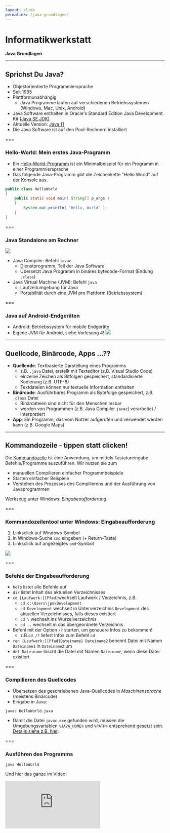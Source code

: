 ```yaml
---
layout: slide
permalink: /java-grundlagen/
---
```


# Informatikwerkstatt
__Java Grundlagen__

---

## Sprichst Du Java?
<!-- Allgemeine Infos zu Java -->
* Objektorientierte Programmiersprache
* Seit 1995
* Plattformunabhängig
	* Java Programme laufen auf verschiedenen Betriebssystemen  (Windows, Mac, Unix, Android)
* Java Software enthalten in Oracle's Standard Edition Java Development Kit [(Java SE JDK)](https://www.oracle.com/technetwork/java/javase/overview/index.html)
* Aktuelle Version: [Java 11](http://jdk.java.net/11/)
* Die Java Software ist auf den Pool-Rechnern installiert

===

### Hello-World: Mein erstes Java-Programm

- Ein [Hello-World-Programm](https://de.wikipedia.org/wiki/Hallo-Welt-Programm) ist ein Minimalbeispiel für ein Programm in einer Programmiersprache
- Das folgende Java-Programm gibt die Zeichenkette "Hello World" auf der Konsole aus.

```java
public class HelloWorld
{
	public static void main( String[] p_args )
	{
		System.out.println( "Hello, World" );
	}
}
```

===

### Java Standalone am Rechner
<!-- eine Subfolie für Java-Standalone am Rechner (Java Runtime) 
--> 
![](http://winf.in.tu-clausthal.de/jpm/infws/img/java-process.png)<!-- todo: agree on destination  in github --> 
 
 - Java Compiler:  Befehl `javac` 
	 - Dienstprogramm, Teil der Java Software
	 - Übersetzt Java Programm in binäres bytecode-Format (Endung `.class`)
 - Java Virtual Machine (JVM): Befehl `java`
	 - Laufzeitumgebung für Java
	 - Portabilität durch eine JVM pro Plattform (Betriebssystem)

===

### Java auf Android-Endgeräten
<!-- eine Subfolie für Java bei Android (Achtung die Infos auf Folien vom letzten Jahr stimmen nicht mehr Dalvik VM wird bei Android nicht mehr benutzt
JPM: Ich würde das eher am Anfang der Android-Intro machen. Hier eher die allgemeine Abbildung, die den Cross-Platform Charakter von Java illustriert, s.u. -->

 - Android: Betriebssystem für mobile Endgeräte
 - Eigene JVM für Android, siehe Vorlesung 4!
  ![](http://winf.in.tu-clausthal.de/jpm/infws/img/java-cross-pf.png)

---

## Quellcode, Binärcode, Apps ...??
 <!-- Übersetzungsvorgang, compilieren + Bundling 
 @Phil: Gehört Bundling nicht eher ins Android Kapitel?-->

 - **Quellcode**: Textbasierte Darstellung eines Programms
	 - z.B. `.java` Datei, erstellt mit Texteditor (z.B. Visual Studio Code)
	 - einzelne Zeichen als Bitfolgen gespeichert, standardisierte Kodierung (z.B. UTF-8)
	 - Textdateien können nur textuelle Information enthalten
 - **Binärcode**: Ausführbares Programm als Bytefolge gespeichert, z.B. `.class` Datei
	 - Binärdateien sind nicht für den Menschen lesbar
	 - werden von Programmen (z.B. Java Compiler `javac`) verarbeitet / interpretiert
 - **App**: Ein Programm, das vom Nutzer aufgerufen und verwendet werden kann (z.B. Google Maps)

---

## Kommandozeile - tippen statt clicken!

Die [Kommandozeile](https://de.wikipedia.org/wiki/Kommandozeile) ist eine Anwendung, um mittels Tastatureingabe Befehle/Programme auszuführen. 
Wir nutzen sie zum
- manuellen  Compilieren einfacher Programmbeispiele
- Starten einfacher Beispiele
- Verstehen des Prozesses des Compilierens und der Ausführung von Javaprogrammen

Werkzeug unter Windows: *Eingabeaufforderung*

===

### Kommandozeilentool unter Windows: Eingabeaufforderung
 1. Linksclick auf Windows-Symbol
 2. In Windows-Suche `cmd` eingeben (+ Return-Taste)
 3. Linksclick auf angezeigtes `cmd`-Symbol
 
![](http://winf.in.tu-clausthal.de/jpm/infws/img/1_cmd.png)

===
### Befehle der Eingabeaufforderung
<!-- Ausgewählte Befehle der Windows Commandline, navigieren in Verzeichnissen & Verzeichnislisting -->
 - `help` listet alle Befehle auf
 - `dir` listet Inhalt des aktuellen Verzeichnisses
 - `cd [Laufwerk:][Pfad]`wechselt Laufwerk / Verzeichnis, z.B. 
	 - `cd c:\Users\jpm\Development`
	 - `cd Development` wechselt in Unterverzeichnis `Development` des aktuellen Verzeichnisses, falls dieses existiert 
	- `cd \` wechselt ins Wurzelverzeichnis
	- `cd ..` wechselt in das übergeordnete Verzeichnis
- Befehl mit der Option `/?` starten, um genauere Infos zu bekommen! 
	- z.B.`cd /?` liefert Infos zum Befehl `cd`
- `ren [Laufwerk:][Pfad]Dateiname1 Dateiname2` benennt Datei mit Namen `Dateiname1` in `Dateiname2` um
- `del Dateiname` löscht die Datei mit Namen `Dateiname`, wenn diese Datei existiert

 ===
### Compilieren des Quellcodes

- Übersetzen des geschriebenen Java-Quellcodes in _Maschinensprache_ (meistens Binärcode)
- Eingabe in Java: 
```shell
javac HelloWorld.java
```

- Damit die Datei `javac.exe` gefunden wird, müssen die Umgebungsvariablen `%JAVA_HOME%` und `%PATH%` entsprehend gesetzt sein. [Details siehe z.B. hier](https://docs.oracle.com/javase/10/install/installation-jdk-and-jre-microsoft-windows-platforms.htm).

===

### Ausführen des Programms

```shell
java HelloWorld
```
Und hier das ganze im Video:

<iframe class="video" src="https://player.vimeo.com/video/287916699" frameborder="0" webkitallowfullscreen mozallowfullscreen allowfullscreen />

---

## @Let's try

1. Starte _Visual Studio Code_
2. Erstelle leere Datei mit dem Namen ```HelloWorld.java```
3. Kopiere oder schreibe den Beispielcode des Hello-World-Programms __exakt, wie angegegben,__ in die Datei
4. Speichere die Datei auf dem Desktop
5. Öffne die _Eingabeaufforderung_
6. Schau mittels ```dir``` wo der Desktop ist
7. Wechsel mit ```cd``` auf den Desktop
8. Compiliere das Programm
9. Führe das Programm aus

---

## Aufbau eines Java-Programms
<!-- wie ist der allgemeine Aufbau eines Java Programs, Stichwort Klasse, Stichwork main, insbesondere Parameter erklären -->
- Betrachten wir noch einmal unser HelloWorld-Programms
```java
public class HelloWorld
{
	public static void main( String[] p_args )
	{
		// Ausgabe 
		System.out.println( "Hello, World" );
	}
}
```
 - Quelldatei enthält Klasse HelloWorld 
	 - *Achtung*: Groß-/Kleinschreibung wird in Java generell unterschieden!
 - Verhalten einer Klasse wird durch Methoden beschrieben
 - Die `HelloWorld` Klasse hat eine Methode ```main``` 
- In der Folge erfahren wir mehr über Klassen und Ihren Aufbau
===
### Klassen 
	
- Zentrale Einheit der objektorientierten Programmierung (s. VL2). 
- Programmcode ist in Klassen organisiert
- Klasse hat Namen (z.B. HelloWorld)
- Konvention: Name der Klasse = Name der Quelldatei, die die Klasse enthält
===
### Methoden
- Strukturieren den Code einer Klasse
- Methode beschrieben durch
	- Rückgabewert (`void` = Methode gibt keinen Wert zurück)
	- Name (`main`)
	- Eingabeparameter (optional), beschrieben durch 
		- Typ, z.B. `String[]` bezeichnet Liste (Array)  von Zeichenketten
		- Name `p_args` 
	- Rumpf mit Anweisungen, in `{ ... }`eingefasst
- Methoden und Klassen können außerdem sog. Modifikatoren haben (z.B. `public`, oder `public static` (siehe VL2)

---

## Java Schlüsselwörter

Java besitzt [50 reservierte Schlüsselwörter](https://en.wikipedia.org/wiki/List_of_Java_keywords), die in der Sprachdefinition festgelegt sind.

* Sie definieren den Grundwortschatz der Programmiersprache, grundlegende Befehle
* Im HelloWorld-Programm haben wir bereits einige davon kennen gelernt: `public`, `class`, `static`, `void`
* Schlüsselwörter dürfen nicht als Variablen-, Funktions-, Methoden-, Klassennamen benutzt werden
---
## Datentypen
<!-- Basisdatentypen, Text, Zahl, Boxing/Unboxing des Compilers -->
- Alle Daten, die in Java-Programmen verarbeitet werden, müssen wohldefinierten Datentyp haben
- jeder Datentyp hat einen Namen und definiert einen Wertebereich
- Java enthält vordefinierte Basisdatentypen, z.B.: 

|Datentyp|Wertebereich|
|--|--|
| boolean|`true` und `false`, 1 Bit Länge |
| byte | Ganze Zahlen von -128 bis 127 |
| int| Ganze Zahl, 32 bit Länge | 
| double| Fliesskommazahl mit doppelter Genauigkeit | 
| char | Einzelne Zeichen, 16-bit Länge. z.B. `'a'` |
| String| Zeichenkette, max. $2^{31}-1$ Zeichen. z.B. `"Hello World!"` |

===
### @Cracks
Warum  gibt es verschiedene Datentypen für Zahlenwerte?
Man könnte doch für alles `double` verwenden ...

---
## Variablen
<!-- Deklaration von Variablen, Nutzung von Variablen, Keywort "final" -->
 
- Benannter Bereich im Speicher, dem in einem Programm ein Wert zugewiesen werden kann 
- Mithilfe der Datentypen können wir dem Java-Compiler genau beschreiben, welches erlaubte Werte einer Variable sind 
- Wir erweitern unser Hallo-World-Programm:
``` java
public class HelloWorld
{
	// Variablendeklaration mit Initialisierung
	private final String message = "Hello World";
	
	public static void main( String[] p_args )
	{
	// Variable wird Methode als Parameter übergeben
		System.out.println( message );
	}
}
```

===
### Zuweisung
<!-- Zuweisungen von Variablen, Beachtung von final -->
- Variable muss vor Verwendung deklariert werden
```  java
	private final String message = "Hello World";
```
- Mit dem Zuweisungsoperator `=` kann einer Variable ein Wert zugewiesen werden
- `=` kopiert Wert auf der rechten Seite in die Variable auf der linken 
- Wichtig: Initiale Wertzuweisung vor Verwendung einer Variable! 
- Modifikator `final` gibt an, dass die Variable nach der Initialisierung nicht mehr verändert werden darf
- `final` wird häufig verwendet, um Konstanten zu definieren

===
### Verwendung von Variablen bei Methodenaufrufen
``` java
	public static void main( String[] p_args )
	{
		System.out.println( message );
	}
```	
- Die Variable `message` kann nach ihrer Instanziierung als Argument (Parameter) zum Aufruf der Methode  `println()` des Objekts `System.out` (siehe VL2) verwendet werden
- Der Wert der Variable wird so übergeben und kann in der Methode weiterverarbeitet werden 

=== 
### main() Methode
 
 -  Programme wie unser `HelloWorld` Beispiel , die eine main() Methode haben, sind *ausführbar*.
 -  Die Ausführung eines solchen Programms erfolgt durch Aufruf / Abarbeitung der `main()`-Methode
 - Das Argument `String[] p_args` der `main()` Methode kann genutzt werden, um bei dem Aufruf des Programms über die Kommandozeile Parameter an es zu übergeben.

---
## Typenumwandlung

<!-- Was bedeutet Casting, wozu wird es benötigt, was ist der Sinn davon, was sind die Nachteile davon, insbesondere parsen von String als numerischer Wert -->
- Typumwandlung (engl. *Casting*) ist die Umwandlung eines Datentyps in einen anderen Datentyp.
``` java
byte counterB = 1;
int counterI = 1;
double counterD = 1.0;
String myNumber = "";
/*
  wir casten jetzt eine byte-Variable auf eine 
  int-Variable und dann die int-Variable auf 
  eine double-Variable. Geht das?
 */
counterI = counterB;
counterD = counterI;
System.out.println("counterD = ", counterD);

//int auf String casten erfordert extra Methodenaufruf
mynumber = Integer.toString(counterI).
```
===
### @Let's try

<!-- Codebeispiel Main-Programm, Variablen deklarieren, Variablen setzen, Variablen mit Println ausgeben -->
1. Schreibe eine Klasse Example.java mit einer `main()`-Methode
2.  Kopieree das obigen Code-Fragment in den Rumpf der `main()`-Methode 
3. Übersetze das Programm und führe es aus! Was beobachtest Du?
4. Füge nun folgende Zeile am Ende des `main()`-Programms ein?
``` java
/*
 hier versuche ich, eine double-Variable auf 
 eine int-Variable zu casten :o
 */
counterI = counterD;
```
5. Übersetze das Programm! Was beobachtest Du?
6.  Ermittele jeweils durch Nachdenken oder probieren: Auf welche Typen können byte / int / double gecastet werden?
7. Versuche, die Variable `counterD` auf die String-Variable `myNumber` zu casten! 

===
### Implizites vs. explizites Casting
- Typenumwandlung ist oft notwendig, erfordert aber Sorgfalt!
- Dabei können Probleme zur Übersetzungszeit und u.U. auch zur Ausführungszeit (runtime) eines Programmes auftreten 
- *Erweiterndes Casting* (z.B. von `int` auf `double`) wird vom Compiler automatisch durchgeführt (implizites Casting)
- *Einschränkendes Casting* (z.B. von `double` auf `int`) muss explizit vom Programmierer gemacht *(und geprüft!)* werden. Beispiel:
``` java
int myInt;
double  pi  =  3.14159;
//explizites casting
myInt= (int)pi;
```
- **@Let's try:** Führe den o.g. Code aus und gib die Werte von `myInt` und `pi` aus! Was beobachtest Du?
<!-- kein Compile-Fehler, aber nur ganzzahliger Anteil!-->

---
## Größer, Kleiner, Gleich - Vergleiche und Operatoren
<!-- Operatoren erklären, Operatoren Precedence erklären -->
- In Java kann man eine größe Anzahl von [Standard-Operatoren](https://de.wikibooks.org/wiki/Java_Standard:_Operatoren) nutzen
- Einen kennen wir schon: Operator `A=B` weist A den Wert in B zu 
- Mit arithmetischen Operatoren (z.B. +, -) kann man rechnen. Übersicht [hier](https://de.wikibooks.org/wiki/Java_Standard:_Operatoren#Arithmetische_Operatoren)
- Vergleichs-Operatoren (z.B. >, !=, >=) drücken Bedingungen für Verzweigungen eines Programms aus.  Übersicht [hier](https://de.wikibooks.org/wiki/Java_Standard:_Operatoren#Operatoren_f%C3%BCr_Vergleiche)
- Übliche mathematische Präzedenzregeln für Operatoren (z.B. "Punktrechnung vor Strichrechnung"). Übersicht [hier](https://de.wikibooks.org/wiki/Java_Standard:_Operatoren)
- Im Zweifelsfall: Klammern setzen!
``` java
int i = 2;
int j = 2 * i;
int k = 4 * ( i + j) / 2;
int l = 4 * i + j / 2;
System.out.println("k = " + k);
System.out.println("l = " + l);
```
===
### Test auf Gleichheit
- Vorsicht beim Test auf Gleichheit bei speziellen Datenobjekten
- Operator `==` prüft Gleichheit der Speicherstellen
``` java
int  i=1;
int  j=1;
System.out.println(i==j); // Ergebnis: true}
```
- bei String und anderen Objekten: Test auf Gleichheit mit Methode `equals()`
``` java
String  s1=new  String("maus"); // neues String-Objekt wird erzeugt (s. VL2)
String  s2=new  String("maus");
System.out.println(s1==s2); // false!
System.out.println(s1.equals(s2)); // true
```
- Bei `s1.equals(s2)` muss `s1` initialisiert sein --> prüfen mit `s1 != null`

---
## Bedingte Anweisungen - IF-ELSE
- IF-Anweisung hat Form `if (bedingung) block`
	- Wenn Bedingung erfüllt ist , wird Anweisungsblock ausgeführt; sonst übersprungen.
``` java
int a=2;
if (a>0) System.out.println(a + " ist positiv");
if (a <=0) System.out.println(a + ist "nichtpositiv");
```
- IF-ELSE-Anweisung hat Form `if (bedingung) block1 else block2`
``` java
if (a>0) 
	  System.out.println(a + " ist positiv");
else 
	  System.out.println(a + ist "nichtpositiv");
```
- Blöcke mit mehreren Anweisungen in geschweifte Klammern einfassen!
<!-- @Phil: brauchen wir  switch-case -->

===
### Ternärer Operator
<!-- ternärer Operator funktioniert nur für 2 Alternativen; kompakter; if-else empfinden viele als besser lesbar -->
- Wenn nur zwischen zwei Ausgabewerten unterschieden werden soll, so gibt es für die If-Else-Anweisung eine Kurzform
-  Der ternäre Operator `?:`hat die Form
```
(<boolescher Ausdruck>) `?` AusgabewertTrue `:` AusgabewertFalse;
```
- Beispiel:
```java
 (a > 0) ? System.out.println(a + " ist positiv") 
	 : System.out.println(a + " ist nichtpositiv");
```
- oder etwas eleganter
```java
 System.out.println(a + " ist " + ((a > 0) ? "positiv" : "nichtpositiv"));
```
---
## @Let's try

 1. Erstellen Sie eine Klasse `Example1` (Datei `Example1.java`) mit einer
    main() Methode.
 2.  Probieren Sie die obigen Beispiele für `if-else` und den ternären Operator aus!

---
## @Home
Betrachte die beiden folgenden IF-ELSE Anweisungen
 1. Überlege, welcher Teil der Anweisungen jeweils ausgeführt wird und
    warum. 
 2. Schreibe für jede Anweisung ein Java-Programm; wähle geeignete Ausgaben, um die Ausführung nachvollziehen zu können.

```java
// Anweisung 1				
int a = 5, b = 6;				
if ( a < b ) { a = b; }			
else { b = a; }							
```
```java
// Anweisung 2
int a = 5, b = 6, c = 7;
if ( a > b ) { a = b; }
else {
	if ( a < c ) { a = c; }
}
```
<!-- Anweisung 1: 5<6, also wird a=b ausgeführt (if-Zweig)
       Anweisung 2: a <= b, deshalb zunächst else-Zweig, dann wg a<c der if-Zweig -->

---
## Arrays
<!-- was sind Arrays, wozu sind sie gut, was gibt es für Beschränkungen -->
- Container-Objekte, die feste Anzahl von Werten eines bestimmten Types speichern können (detaillierte Einführung [hier](https://docs.oracle.com/javase/tutorial/java/nutsandbolts/arrays.html))
- HelloWorld-Beispiel: Array  `String[] p_args`
- Anderes Beispiel: Liste von Highscore-Werten eines Spiels
- Elemente über eine Index-Variable (Werte von `0` bis `Länge-1`) addressierbar
![](http://winf.in.tu-clausthal.de/jpm/infws/img/1_array.png)
- Arrays können verschachtelt sein 
===
### Array anlegen / initialisieren
<!-- verschiedene Arten für die Initialisierung von Arrays -->
- Eindimensionaler Array, direkte Initialisierung durch Aufzählung
``` java
int[] highscores = {1000, 850, 600};
```
- Eindimensionaler Array, Deklaration mit `new` Operator; "Füllen" später
``` java
int[] highscores = new int[10];
...
highscores[0] = 4711;
```
- Nach `new`-Anweisung sind die Elemente des Arrays mit dem Initialwert des Elementtyps initialisiert (Zahlen: `0`, `boolean: false`)
- Zweidimensionaler Array als Tabelle mit 10 Zeilen, 15 Spalten:
 ``` java
 //Namenstabelle mit 10 Zeilen, 15 Spalten
String[][] tabelleNamen = new String[10][15];
...
tabelleNamen[7][8] = "Steffi";
```
===
### Zugriff auf Array
- Adressieren des gesuchten Feldes mit Indexvariable:
``` java
int[] highscores = {1000, 850, 600};
int first = highscores[0]; //first hat nun Wert `1000`
```
- Arrayelemente durchlaufen (iterieren) mit `for`-Schleife (s.u.)
``` java
for (int i=0; i<highscores.length; i++)
	System.out.println(highscores[i]); 
```
- Häufiger Fehler: Ungültiger Wert für Index --> Führt zu Laufzeitfehler
``` java
int[] highscores = {1000, 850, 600};
int = highscores[3]; //Zugriff auf viertes Element --> Fehler
``` 
===
### Collections
- Java Bibliothek, stellt häufig verwendete Datenstrukturen und Methoden zur Speicherung und Verkettung von Objekten zur Verfügung
- Haupttypen Listen, Mengen, Maps, Queues
- Beispiel Liste: Klasse `java.util.ArrayList` = dynamischer Array (keine feste Länge)
<!-- Packages haben wir noch nicht eingeführt ... -->
<!-- was ist es, kurz fassen und auf Listen & Sets beschränken -->
``` java
import java.util.ArrayList; //importiere die Klasse
// ...
String  s1  =  "Phil";
String  s2  =  "Steffi";
// erzeuge neuen Vector
ArrayList<String> betreuer = new  ArrayList<>();
// füge Elemente hinzu
betreuer.add(s1);
betreuer.add(s2);
// gib Elemente aus
for (int  i  =0; i <  betreuer.size(); i++) 
   System.out.println((String)betreuer.get(i));
``` 
Detailliertere Infos zum Java Collections Framework findest Du [hier](https://docs.oracle.com/javase/tutorial/collections/index.html)

---
## @Let's try
 - Schreibe ein kleines Programm, in dem Du 
	  1. einen Array Deiner Wahl deklarierst
	  2. ihn initialisierst
	  3. seine Werte ausliest und ausgibst
  - Schreibe ein weiteres Programm, in dem Du 
	  1. einen Vector Deiner Wahl deklarierst
	  2. ihn mit Werten füllst
	  3. und danach die Werte ausliest und ausgibst 
---

## Wieder und wieder und wieder... - Schleifen

<!-- for, while und do-while Schleifen, wann benutzt man was anhand eines einfachen zu erklärenden Beispiels -->

===

### For-Each

<!-- was ist for-each, wann ist es sinnvoll >

---

## Infinity Loop

<!-- while true, was passiert intern dabei -> CPU Last 100% -->

---

## Kill it - Der Task-Manager

<!-- wie killt man ein hängendes Java Programm -->

---

## @Let's try

<!-- Schleifen-Beispiel + Infinity Loop Beispiel -->


---

### @Profis - Lambda-Expression & Streaming-API

<!-- 
https://blog.codecentric.de/2013/10/java-8-erste-schritte-mit-lambdas-und-streams/
https://www.baeldung.com/java-8-streams
https://winterbe.com/posts/2014/07/31/java8-stream-tutorial-examples/
-->

---

## Wirf den Fehler - Throw-Exception

<!-- Was sind Exception, Beispiel am besten Division durch 0 -->

---

## Fange den Fehler - try-catch

<!-- wie behandelt man Exceptions -->

---

## @Let's try

<!-- Division durch Null Beispiel fangen + eigenes Beispiel wo eine RuntimeException geworfen wird -->

---

## @Übungsaufgabe

> Schreiben Sie ein Programm, dass einen String und eine Zahl von der Kommandozeile einliest und den String so oft auf der Kommandozeile ausgibt, wie als Zahl gesetzt ist.

* Bei einem leeren String sollte eine Fehlermeldung ausgegeben werden, dass der String leer ist
* Wenn die Zahl $\leq 0$ ist, dann soll eine passende Fehlermeldung ausgegeben werden
* Wenn die Argumentanzahl nicht stimmt soll auch eine passende Meldung ausgegeben werden
* Wenn bei der Umwandlung des Textes in eine Zahl ein Fehler auftritt, dann soll auch eine verständliche Fehlermeldung ausgegeben werden


---

## @Home

1. Installation [Java Development Kit](https://www.oracle.com/technetwork/java/javase/downloads/index.html)
2. [Setzen der Umgebungsvariablen](https://www.java.com/de/download/help/path.xml) ```JAVA_HOME``` und ```PATH```
3. Installation [Visual Studio Code](https://code.visualstudio.com/)

<!--stackedit_data:
eyJoaXN0b3J5IjpbLTQ0NjQ4MTgxNywtMTE1OTEzOTMwMSwxND
g4MzE4NjM5LDEyMDA0OTc5MjQsMTYyNjI2NTU2NCwtMTc0MzQx
NTgzMSwtMjc5MTI4Njk4LDE1OTE2NzM5MzksLTU5Nzg3NTMzNi
wtMTQ1NzA1MTcwOSw1NTAzNDE1MzUsNjQ0MDQ5NTA3LDE3OTkz
ODQ2MTQsMTAwNjM0NTMzOCw2MjUwOTg3NzksOTMzOTI1MTQwLC
0xMDUyNzE0NDI2LC0xMzA3Njg2MTA1LDg3MTAxMDE2MSwtMTQ5
NDY0NzQwNF19
-->